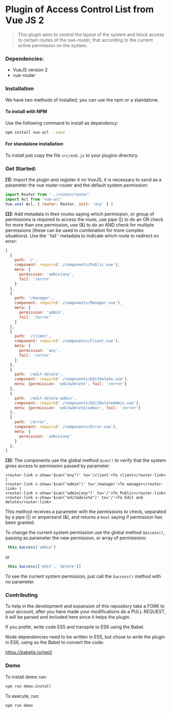 # Plugin of Access Control List from Vue JS 2

>This plugin aims to control the layout of the system and block access to certain routes of the vue-router, that according to the current active permission on the system.

### Dependencies:
- VueJS version 2
- vue-router

### Installation

We have two methods of installed, you can use the npm or a standalone.

#### To install with NPM

Use the following command to install as dependency:
```bash
npm install vue-acl --save
```
#### For standalone installation

To install just copy the file `src/es6.js` to your plugins directory.

### Get Started:

**[1]:** Import the plugin and register it on VueJS, it is necessary to send as a parameter the vue router-router and the default system permission:

```js
import Router from '../routes/router'
import Acl from 'vue-acl'
Vue.use( Acl, { router: Router, init: 'any' } )
```

**[2]:** Add metadata in their routes saying which permission, or group of permissions is required to access the route, use pipe (|) to do an OR check for more than one permission, use (&) to do an AND check for multiple permissions (these can be used in combination for more complex situations). Use the ' fail ' metadata to indicate which route to redirect on error:
```js
[
  {
    path: '/',
    component: require('./components/Public.vue'),
    meta: {
      permission: 'admin|any',
      fail: '/error'
    }
  },
  {
    path: '/manager',
    component: require('./components/Manager.vue'),
    meta: {
      permission: 'admin',
      fail: '/error'
    }
  },
  {
    path: '/client',
    component: require('./components/Client.vue'),
    meta: {
      permission: 'any',
      fail: '/error'
    }
  },
  {
    path: '/edit-delete',
    component: require('./components/EditDelete.vue'),
    meta: {permission: 'edit&delete', fail: '/error'}
  },
  {
    path: '/edit-delete-admin',
    component: require('./components/EditDeleteAdmin.vue'),
    meta: {permission: 'edit&delete|admin', fail: '/error'}
  },
  {
    path: '/error',
    component: require('./components/Error.vue'),
    meta: {
      permission: 'admin|any'
    }
  },
]
```



**[3]:** The components use the global method `$can()` to verify that the system gives access to permission passed by parameter:
```vue
<router-link v-show='$can("any")' to='/client'>To client</router-link> |
<router-link v-show='$can("admin")' to='/manager'>To manager</router-link> |
<router-link v-show='$can("admin|any")' to='/'>To Public</router-link>
<router-link v-show='$can("edit&delete")' to='/'>To Edit and delete</router-link>
```
This method receives a parameter with the permissions to check, separated by a pipe (|) or ampersand (&), and returns a `bool` saying if permission has been granted.

To change the current system permission use the global method `$access()`, passing as parameter the new permission, or array of permissions:
```js
 this.$access('admin')
```
or
```js
 this.$access(['edit', 'delete'])
```

To see the current system permission, just call the `$access()` method with no parameter.

### Contributing

To help in the development and expansion of this repository take a FORK to your account, after you have made your modifications do a PULL REQUEST, it will be parsed and included here since it helps the plugin.

If you prefer, write code ES5 and transpile to ES6 using the Babel.

Node dependencies need to be written in ES5, but chose to write the plugin in ES6, using so the Babel to convert the code:

https://babeljs.io/repl/

### Demo
To install demo run:
```bash
npm run demo:install
```
To execute, run:
```js
npm run demo
```
